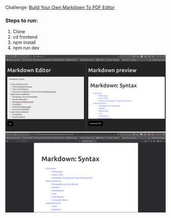 Challenge: [Build Your Own Markdown To PDF Editor](https://codingchallenges.fyi/challenges/challenge-md-to-pdf/)

### Steps to run:
1. Clone
2. cd frontend
3. npm install
4. npm run dev

![Screenshot1](./Screenshot1.png)
![Screenshot2](./Screenshot2.png)